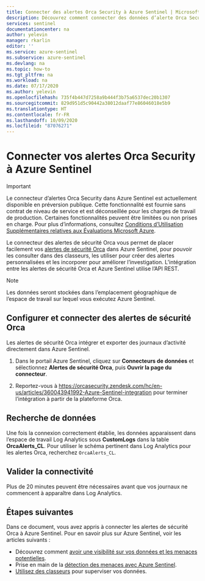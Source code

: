 ```yaml
---
title: Connecter des alertes Orca Security à Azure Sentinel | Microsoft Docs
description: Découvrez comment connecter des données d’alerte Orca Security à Azure Sentinel pour consulter des tableaux de bord, créer des alertes personnalisées et améliorer l’investigation.
services: sentinel
documentationcenter: na
author: yelevin
manager: rkarlin
editor: ''
ms.service: azure-sentinel
ms.subservice: azure-sentinel
ms.devlang: na
ms.topic: how-to
ms.tgt_pltfrm: na
ms.workload: na
ms.date: 07/17/2020
ms.author: yelevin
ms.openlocfilehash: 735f4b447d7258a9b444f3b75a6537dec20b1307
ms.sourcegitcommit: 829d951d5c90442a38012daaf77e86046018e5b9
ms.translationtype: HT
ms.contentlocale: fr-FR
ms.lasthandoff: 10/09/2020
ms.locfileid: "87076271"
---
```

# <a name="connect-your-orca-security-alerts-to-azure-sentinel"></a>Connecter vos alertes Orca Security à Azure Sentinel 

> [!IMPORTANT]
> Le connecteur d’alertes Orca Security dans Azure Sentinel est actuellement disponible en préversion publique.
> Cette fonctionnalité est fournie sans contrat de niveau de service et est déconseillée pour les charges de travail de production. Certaines fonctionnalités peuvent être limitées ou non prises en charge. Pour plus d’informations, consultez [Conditions d’Utilisation Supplémentaires relatives aux Évaluations Microsoft Azure](https://azure.microsoft.com/support/legal/preview-supplemental-terms/).

Le connecteur des alertes de sécurité Orca vous permet de placer facilement vos [alertes de sécurité Orca](https://orca.security/) dans Azure Sentinel, pour pouvoir les consulter dans des classeurs, les utiliser pour créer des alertes personnalisées et les incorporer pour améliorer l’investigation. L’intégration entre les alertes de sécurité Orca et Azure Sentinel utilise l’API REST.

> [!NOTE]
> Les données seront stockées dans l’emplacement géographique de l’espace de travail sur lequel vous exécutez Azure Sentinel.

## <a name="configure-and-connect-orca-security-alerts"></a>Configurer et connecter des alertes de sécurité Orca

Les alertes de sécurité Orca intégrer et exporter des journaux d’activité directement dans Azure Sentinel.

1. Dans le portail Azure Sentinel, cliquez sur **Connecteurs de données** et sélectionnez **Alertes de sécurité Orca**, puis **Ouvrir la page du connecteur**.

2. Reportez-vous à https://orcasecurity.zendesk.com/hc/en-us/articles/360043941992-Azure-Sentinel-integration pour terminer l’intégration à partir de la plateforme Orca.

## <a name="find-your-data"></a>Recherche de données

Une fois la connexion correctement établie, les données apparaissent dans l’espace de travail Log Analytics sous **CustomLogs** dans la table **OrcaAlerts_CL**.
Pour utiliser le schéma pertinent dans Log Analytics pour les alertes Orca, recherchez `OrcaAlerts_CL`.

## <a name="validate-connectivity"></a>Valider la connectivité
Plus de 20 minutes peuvent être nécessaires avant que vos journaux ne commencent à apparaître dans Log Analytics. 


## <a name="next-steps"></a>Étapes suivantes
Dans ce document, vous avez appris à connecter les alertes de sécurité Orca à Azure Sentinel. Pour en savoir plus sur Azure Sentinel, voir les articles suivants :
- Découvrez comment [avoir une visibilité sur vos données et les menaces potentielles](quickstart-get-visibility.md).
- Prise en main de la [détection des menaces avec Azure Sentinel](tutorial-detect-threats-built-in.md).
- [Utilisez des classeurs](tutorial-monitor-your-data.md) pour superviser vos données.

